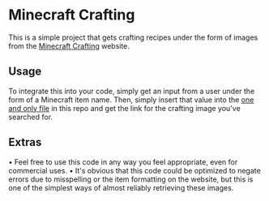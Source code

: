 # Minecraft Crafting

This is a simple project that gets crafting recipes under the form of images from the [Minecraft Crafting](https://www.minecraftcrafting.info/) website.

## Usage

To integrate this into your code, simply get an input from a user under the form of a Minecraft item name. Then, simply insert that value into the [one and only file](https://github.com/ThaZeno/mc-damage/blob/main/crafting-recipe.js) in this repo and get the link for the crafting image you've searched for. 

## Extras

• Feel free to use this code in any way you feel appropriate, even for commercial uses. 
• It's obvious that this code could be optimized to negate errors due to misspelling or the item formatting on the website, but this is one of the simplest ways of almost reliably retrieving these images. 
